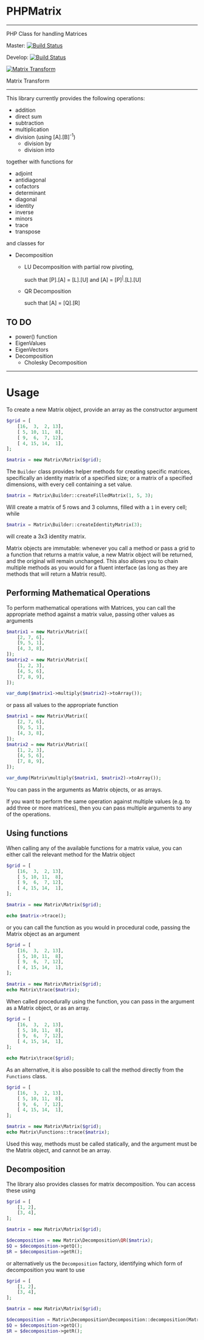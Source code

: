 PHPMatrix
==========

---

PHP Class for handling Matrices

Master: [![Build Status](https://travis-ci.org/MarkBaker/PHPMatrix.png?branch=master)](http://travis-ci.org/MarkBaker/PHPMatrix)

Develop: [![Build Status](https://travis-ci.org/MarkBaker/PHPMatrix.png?branch=develop)](http://travis-ci.org/MarkBaker/PHPMatrix)

[![Matrix Transform](https://imgs.xkcd.com/comics/matrix_transform.png)](https://xkcd.com/184/)

Matrix Transform

---

This library currently provides the following operations:

 - addition
 - direct sum
 - subtraction
 - multiplication
 - division (using [A].[B]<sup>-1</sup>)
    - division by
    - division into

together with functions for 

 - adjoint
 - antidiagonal
 - cofactors
 - determinant
 - diagonal
 - identity
 - inverse
 - minors
 - trace
 - transpose
   
and classes for

 - Decomposition
   - LU Decomposition with partial row pivoting,

     such that [P].[A] = [L].[U] and [A] = [P]<sup>|</sup>.[L].[U]
   - QR Decomposition

     such that [A] = [Q].[R]

## TO DO

 - power() function
 - EigenValues
 - EigenVectors
 - Decomposition
   - Cholesky Decomposition

---

# Usage

To create a new Matrix object, provide an array as the constructor argument

```php
$grid = [
    [16,  3,  2, 13],
    [ 5, 10, 11,  8],
    [ 9,  6,  7, 12],
    [ 4, 15, 14,  1],
];

$matrix = new Matrix\Matrix($grid);
```
The `Builder` class provides helper methods for creating specific matrices, specifically an identity matrix of a specified size; or a matrix of a specified dimensions, with every cell containing a set value.
```php
$matrix = Matrix\Builder::createFilledMatrix(1, 5, 3);
```
Will create a matrix of 5 rows and 3 columns, filled with a `1` in every cell; while
```php
$matrix = Matrix\Builder::createIdentityMatrix(3);
```
will create a 3x3 identity matrix.


Matrix objects are immutable: whenever you call a method or pass a grid to a function that returns a matrix value, a new Matrix object will be returned, and the original will remain unchanged. This also allows you to chain multiple methods as you would for a fluent interface (as long as they are methods that will return a Matrix result).

## Performing Mathematical Operations

To perform mathematical operations with Matrices, you can call the appropriate method against a matrix value, passing other values as arguments

```php
$matrix1 = new Matrix\Matrix([
    [2, 7, 6],
    [9, 5, 1],
    [4, 3, 8],
]);
$matrix2 = new Matrix\Matrix([
    [1, 2, 3],
    [4, 5, 6],
    [7, 8, 9],
]);

var_dump($matrix1->multiply($matrix2)->toArray());
```
or pass all values to the appropriate function
```php
$matrix1 = new Matrix\Matrix([
    [2, 7, 6],
    [9, 5, 1],
    [4, 3, 8],
]);
$matrix2 = new Matrix\Matrix([
    [1, 2, 3],
    [4, 5, 6],
    [7, 8, 9],
]);

var_dump(Matrix\multiply($matrix1, $matrix2)->toArray());
```
You can pass in the arguments as Matrix objects, or as arrays.

If you want to perform the same operation against multiple values (e.g. to add three or more matrices), then you can pass multiple arguments to any of the operations.

## Using functions

When calling any of the available functions for a matrix value, you can either call the relevant method for the Matrix object
```php
$grid = [
    [16,  3,  2, 13],
    [ 5, 10, 11,  8],
    [ 9,  6,  7, 12],
    [ 4, 15, 14,  1],
];

$matrix = new Matrix\Matrix($grid);

echo $matrix->trace();
```
or you can call the function as you would in procedural code, passing the Matrix object as an argument 
```php
$grid = [
    [16,  3,  2, 13],
    [ 5, 10, 11,  8],
    [ 9,  6,  7, 12],
    [ 4, 15, 14,  1],
];

$matrix = new Matrix\Matrix($grid);
echo Matrix\trace($matrix);
```
When called procedurally using the function, you can pass in the argument as a Matrix object, or as an array.
```php
$grid = [
    [16,  3,  2, 13],
    [ 5, 10, 11,  8],
    [ 9,  6,  7, 12],
    [ 4, 15, 14,  1],
];

echo Matrix\trace($grid);
```
As an alternative, it is also possible to call the method directly from the `Functions` class.
```php
$grid = [
    [16,  3,  2, 13],
    [ 5, 10, 11,  8],
    [ 9,  6,  7, 12],
    [ 4, 15, 14,  1],
];

$matrix = new Matrix\Matrix($grid);
echo Matrix\Functions::trace($matrix);
```
Used this way, methods must be called statically, and the argument must be the Matrix object, and cannot be an array.

## Decomposition

The library also provides classes for matrix decomposition. You can access these using
```php
$grid = [
    [1, 2],
    [3, 4],
];

$matrix = new Matrix\Matrix($grid);

$decomposition = new Matrix\Decomposition\QR($matrix);
$Q = $decomposition->getQ();
$R = $decomposition->getR();
```

or alternatively us the `Decomposition` factory, identifying which form of decomposition you want to use
```php
$grid = [
    [1, 2],
    [3, 4],
];

$matrix = new Matrix\Matrix($grid);

$decomposition = Matrix\Decomposition\Decomposition::decomposition(Matrix\Decomposition\Decomposition::QR, $matrix);
$Q = $decomposition->getQ();
$R = $decomposition->getR();
```

